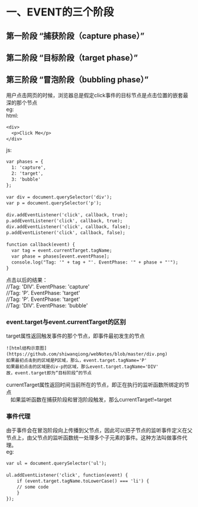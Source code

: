 一、EVENT的三个阶段
================
第一阶段 “捕获阶段（capture phase）”
------------------------------------
第二阶段 “目标阶段（target phase）”
------------------------------------
第三阶段 “冒泡阶段（bubbling phase）”
------------------------------------
用户点击网页的时候，浏览器总是假定click事件的目标节点是点击位置的嵌套最深的那个节点  
eg:  
html:  

    <div>
      <p>Click Me</p>
    </div>  
js:  

    var phases = {
      1: 'capture',
      2: 'target',
      3: 'bubble'
    };

    var div = document.querySelector('div');
    var p = document.querySelector('p');

    div.addEventListener('click', callback, true);
    p.addEventListener('click', callback, true);
    div.addEventListener('click', callback, false);
    p.addEventListener('click', callback, false);

    function callback(event) {
      var tag = event.currentTarget.tagName;
      var phase = phases[event.eventPhase];
      console.log("Tag: '" + tag + "'. EventPhase: '" + phase + "'");
    }  
 
 点击以后的结果：  
 //Tag: 'DIV'. EventPhase: 'capture'  
 //Tag: 'P'. EventPhase: 'target'  
 //Tag: 'P'. EventPhase: 'target'  
 //Tag: 'DIV'. EventPhase: 'bubble'  
 ### event.target与event.currentTarget的区别
 
 target属性返回触发事件的那个节点，即事件最初发生的节点
 
    ![html结构示意图](https://github.com/shiwanqiong/webNotes/blob/master/div.png)  
    如果最初点击到的区域是P区域，那么，event.target.tagName='P'  
    如果最初点击的区域是div-p的区域，那么event.target.tagName='DIV'  
    故，event.target即为“目标阶段”的节点  
 currentTarget属性返回时间当前所在的节点，即正在执行的监听函数所绑定的节点  
    如果监听函数在捕获阶段和冒泡阶段触发，那么currentTarget!=target  
 
 ### 事件代理  
 由于事件会在冒泡阶段向上传播到父节点，因此可以把子节点的监听事件定义在父节点上，由父节点的监听函数统一处理多个子元素的事件。这种方法叫做事件代理。  
 eg:  
 
    var ul = document.querySelector('ul');

    ul.addEventListener('click', function(event) {
        if (event.target.tagName.toLowerCase() === 'li') {
        // some code
        }
    });
 
 
 
 
 
 
 
 
 
